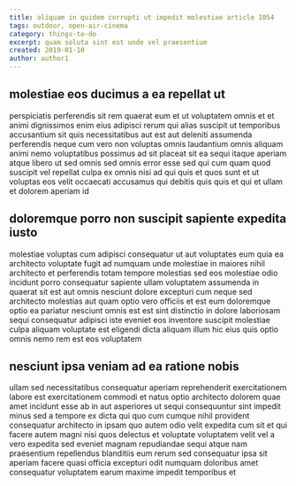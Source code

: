 ```yaml
---
title: aliquam in quidem corrupti ut impedit molestiae article 1054
tags: outdoor, open-air-cinema
category: things-to-do
excerpt: quam soluta sint est unde vel praesentium
created: 2019-01-10
author: author1
---
```


## molestiae eos ducimus a ea repellat ut

perspiciatis perferendis sit rem quaerat eum et ut voluptatem omnis et et animi dignissimos enim eius adipisci rerum qui alias suscipit ut temporibus accusantium sit quis necessitatibus aut est aut deleniti assumenda perferendis neque cum vero non voluptas omnis laudantium omnis aliquam animi nemo voluptatibus possimus ad sit placeat sit ea sequi itaque aperiam atque libero ut sed omnis sed omnis error esse sed qui cum quam quod suscipit vel repellat culpa ex omnis nisi ad qui quis et quos sunt et ut voluptas eos velit occaecati accusamus qui debitis quis quis et qui et ullam et dolorem aperiam id

## doloremque porro non suscipit sapiente expedita iusto

molestiae voluptas cum adipisci consequatur ut aut voluptates eum quia ea architecto voluptate fugit ad numquam unde molestiae in maiores nihil architecto et perferendis totam tempore molestias sed eos molestiae odio incidunt porro consequatur sapiente ullam voluptatem assumenda in quaerat sit est aut omnis nesciunt dolore excepturi cum neque sed architecto molestias aut quam optio vero officiis et est eum doloremque optio ea pariatur nesciunt omnis est est sint distinctio in dolore laboriosam sequi consequatur adipisci iste eveniet eos inventore suscipit molestiae culpa aliquam voluptate est eligendi dicta aliquam illum hic eius quis optio omnis nemo rem est eos voluptatem

## nesciunt ipsa veniam ad ea ratione nobis

ullam sed necessitatibus consequatur aperiam reprehenderit exercitationem labore est exercitationem commodi et natus optio architecto dolorem quae amet incidunt esse ab in aut asperiores ut sequi consequuntur sint impedit minus sed a tempore ex dicta qui quo cum cumque nihil provident consequatur architecto in ipsam quo autem odio velit expedita cum sit et qui facere autem magni nisi quos delectus et voluptate voluptatem velit vel a vero expedita sed eveniet magnam repudiandae sequi atque nam praesentium repellendus blanditiis eum rerum sed consequatur ipsa sit aperiam facere quasi officia excepturi odit numquam doloribus amet consequatur voluptatem earum maxime impedit temporibus et
